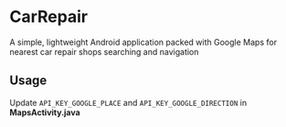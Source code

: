 # CarRepair
A simple, lightweight Android application packed with Google Maps for nearest car repair shops searching and navigation

## Usage
Update `API_KEY_GOOGLE_PLACE` and `API_KEY_GOOGLE_DIRECTION` in **MapsActivity.java**
